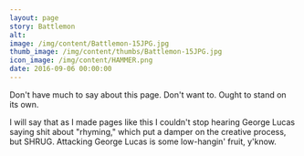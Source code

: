 ```yaml
---
layout: page
story: Battlemon
alt:
image: /img/content/Battlemon-15JPG.jpg
thumb_image: /img/content/thumbs/Battlemon-15JPG.jpg
icon_image: /img/content/HAMMER.png
date: 2016-09-06 00:00:00
---
```


Don't have much to say about this page. Don't want to. Ought to stand on its own.

I will say that as I made pages like this I couldn't stop hearing George Lucas saying shit about "rhyming," which put a damper on the creative process, but SHRUG. Attacking George Lucas is some low-hangin' fruit, y'know.
